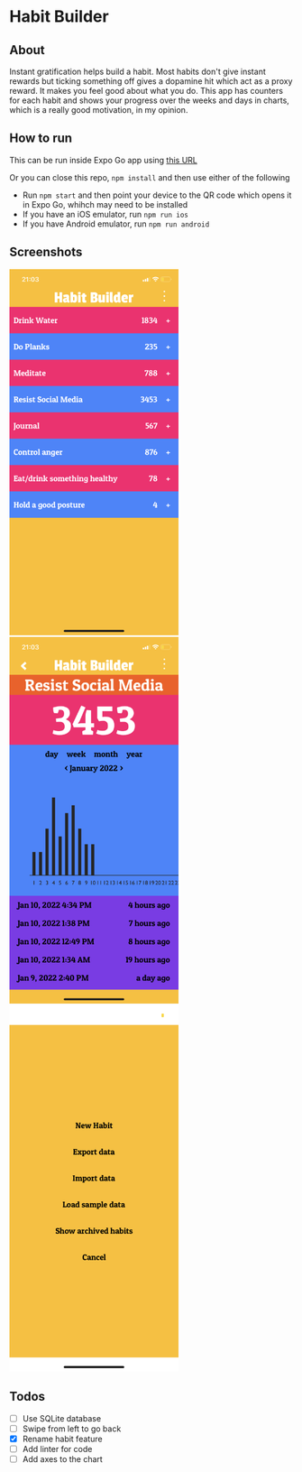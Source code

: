 # Habit Builder

## About 

Instant gratification helps build a habit. Most habits don't give instant rewards but ticking something off gives a dopamine
hit which act as a proxy reward. It makes you feel good about what you do. This app has counters for each habit and shows your
progress over the weeks and days in charts, which is a really good motivation, in my opinion. 

## How to run

This can be run inside Expo Go app using <a href="exp://exp.host/@sivakar12/habit-builder">this URL</a>

Or you can close this repo, `npm install` and then use either of the following 
- Run `npm start` and then point your device to the QR code which opens it in Expo Go, whihch may need to be installed
- If you have an iOS emulator, run `npm run ios`
- If you have Android emulator, run `npm run android`

## Screenshots

<img src="screenshots/1.png" width="300" /> <img src="screenshots/2.png" width="300" /> <img src="screenshots/3.png" width="300" />

## Todos

- [ ] Use SQLite database
- [ ] Swipe from left to go back
- [x] Rename habit feature
- [ ] Add linter for code
- [ ] Add axes to the chart